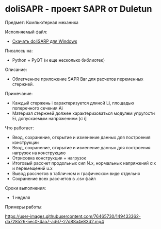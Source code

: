 # doliSAPR - проект SAPR от Duletun
Предмет: Компьютерная механика

Исполняемый файл:
- [Скачать doliSARP для Windows](https://github.com/Duletun/doliSAPR/releases/tag/1.0)

Писалось на: 
- Python + PyQT (и еще несколько библиотек)

Описание:
- Облегченное приложение SAPR Bar для расчетов переменных стержней.

Примечание:
- Каждый стержень i характеризуется длиной Li, площадью поперечного сечения Ai
- Материал стержней должен характеризоваться модулем упругости Ei, допускаемым напряжением [σ i]

Что работает:
- Ввод, сохранение, открытие и изменение данных для построения конструкции
- Ввод, сохранение, открытие и изменение данных для построения нагрузок на конструкцию
- Отрисовка конструкции + нагрузок
- Итоговый рассчет продольных сил N.x, нормальных напряжений σ.x и перемещений u.x
- Вывод рассчетов в табличном и графическом виде отдельно
- Сохранение всех рассчетов в .csv файл

Сроки выполнения:
- 1 неделя

Примеры работы:

https://user-images.githubusercontent.com/76465730/149433362-da728526-5ec0-4aa7-ad67-27d88a4e83d2.mp4


